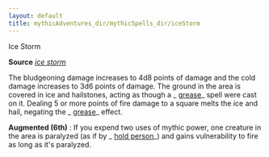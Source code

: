 ```yaml
---
layout: default
title: mythicAdventures_dir/mythicSpells_dir/iceStorm
---
```

Ice Storm

**Source** [_ice storm_](../spells_dir/iceStorm#_ice-storm)

The bludgeoning damage increases to 4d8 points of damage and the cold damage increases to 3d6 points of damage. The ground in the area is covered in ice and hailstones, acting as though a _ [grease](../spells_dir/grease#_grease)_ spell were cast on it. Dealing 5 or more points of fire damage to a square melts the ice and hail, negating the _ [grease](../spells_dir/grease#_grease)_ effect.

**Augmented (6th)** : If you expend two uses of mythic power, one creature in the area is paralyzed (as if by _ [hold person](../spells_dir/holdPerson#_hold-person)_) and gains vulnerability to fire as long as it's paralyzed.

